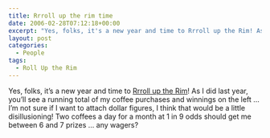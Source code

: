 ```yaml
---
title: Rrroll up the rim time
date: 2006-02-28T07:12:18+00:00
excerpt: "Yes, folks, it's a new year and time to Rrroll up the Rim! As I did last year, you'll see a running total of my"
layout: post
categories:
  - People
tags:
  - Roll Up the Rim
---
```

Yes, folks, it&#8217;s a new year and time to [Rrroll up the Rim](http://www.rolluptherimtowin.com/en/)! As I did last year, you&#8217;ll see a running total of my coffee purchases and winnings on the left &#8230; I&#8217;m not sure if I want to attach dollar figures, I think that would be a little disillusioning! Two coffees a day for a month at 1 in 9 odds should get me between 6 and 7 prizes &#8230; any wagers?